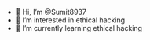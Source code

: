 - 👋 Hi, I’m @Sumit8937
- 👀 I’m interested in ethical hacking 
- 🌱 I’m currently learning ethical hacking
<!---
Sumit8937/Sumit8937 is a ✨ special ✨ repository because its `README.md` (this file) appears on your GitHub profile.
You can click the Preview link to take a look at your changes.
--->
